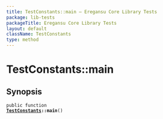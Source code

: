 ```yaml
---
title: TestConstants::main — Eregansu Core Library Tests
package: lib-tests
packageTitle: Eregansu Core Library Tests
layout: default
className: TestConstants
type: method
---
```


# TestConstants::main

## Synopsis

<code>public function <b><a href="TestConstants">TestConstants</a>::main</b>()</code>

